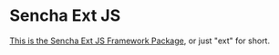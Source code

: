 # Sencha Ext JS

[This is the Sencha Ext JS Framework Package](https://calm04061.github.io/ext-6.2.0/), or just "ext" for short.
